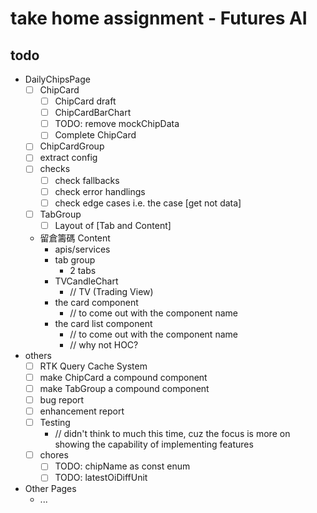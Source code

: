# take home assignment - Futures AI

## todo
- DailyChipsPage
  - [ ] ChipCard
    - [ ] ChipCard draft
    - [ ] ChipCardBarChart
    - [ ] TODO: remove mockChipData
    - [ ] Complete ChipCard
  - [ ] ChipCardGroup
  - [ ] extract config
  - [ ] checks
    - [ ] check fallbacks
    - [ ] check error handlings
    - [ ] check edge cases i.e. the case [get not data]
  - [ ] TabGroup
    - [ ] Layout of [Tab and Content]
  - 留倉籌碼 Content
    - apis/services
    - tab group
      - 2 tabs
    - TVCandleChart
      - // TV (Trading View)
    - the card component 
      - // to come out with the component name
    - the card list component 
      - // to come out with the component name
      - // why not HOC?
- others
  - [ ] RTK Query Cache System
  - [ ] make ChipCard a compound component
  - [ ] make TabGroup a compound component
  - [ ] bug report
  - [ ] enhancement report
  - [ ] Testing 
    - // didn't think to much this time, cuz the focus is more on showing the capability of implementing features
  - [ ] chores
    - [ ] TODO: chipName as const enum
    - [ ] TODO: latestOiDiffUnit
- Other Pages
  - ...
